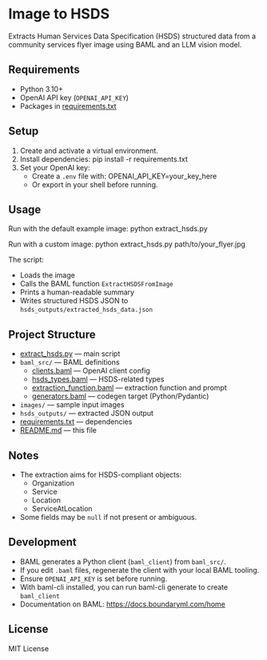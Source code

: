 # Image to HSDS

Extracts Human Services Data Specification (HSDS) structured data from a community services flyer image using BAML and an LLM vision model.

## Requirements
- Python 3.10+
- OpenAI API key (`OPENAI_API_KEY`)
- Packages in [requirements.txt](cci:7://file:///Users/davidbotos/Desktop/9-BearHug_Product/4-Data_Orchestration/image-to-hsds/requirements.txt:0:0-0:0)

## Setup
1. Create and activate a virtual environment.
2. Install dependencies:
   pip install -r requirements.txt
3. Set your OpenAI key:
   - Create a `.env` file with:
     OPENAI_API_KEY=your_key_here
   - Or export in your shell before running.

## Usage
Run with the default example image:
python extract_hsds.py

Run with a custom image:
python extract_hsds.py path/to/your_flyer.jpg

The script:
- Loads the image
- Calls the BAML function `ExtractHSDSFromImage`
- Prints a human-readable summary
- Writes structured HSDS JSON to `hsds_outputs/extracted_hsds_data.json`

## Project Structure
- [extract_hsds.py](cci:7://file:///Users/davidbotos/Desktop/9-BearHug_Product/4-Data_Orchestration/image-to-hsds/extract_hsds.py:0:0-0:0) — main script
- `baml_src/` — BAML definitions
  - [clients.baml](cci:7://file:///Users/davidbotos/Desktop/9-BearHug_Product/4-Data_Orchestration/image-to-hsds/baml_src/clients.baml:0:0-0:0) — OpenAI client config
  - [hsds_types.baml](cci:7://file:///Users/davidbotos/Desktop/9-BearHug_Product/4-Data_Orchestration/image-to-hsds/baml_src/hsds_types.baml:0:0-0:0) — HSDS-related types
  - [extraction_function.baml](cci:7://file:///Users/davidbotos/Desktop/9-BearHug_Product/4-Data_Orchestration/image-to-hsds/baml_src/extraction_function.baml:0:0-0:0) — extraction function and prompt
  - [generators.baml](cci:7://file:///Users/davidbotos/Desktop/9-BearHug_Product/4-Data_Orchestration/image-to-hsds/baml_src/generators.baml:0:0-0:0) — codegen target (Python/Pydantic)
- `images/` — sample input images
- `hsds_outputs/` — extracted JSON output
- [requirements.txt](cci:7://file:///Users/davidbotos/Desktop/9-BearHug_Product/4-Data_Orchestration/image-to-hsds/requirements.txt:0:0-0:0) — dependencies
- [README.md](cci:7://file:///Users/davidbotos/Desktop/9-BearHug_Product/4-Data_Orchestration/image-to-hsds/README.md:0:0-0:0) — this file

## Notes
- The extraction aims for HSDS-compliant objects:
  - Organization
  - Service
  - Location
  - ServiceAtLocation
- Some fields may be `null` if not present or ambiguous.

## Development
- BAML generates a Python client (`baml_client`) from `baml_src/`.
- If you edit `.baml` files, regenerate the client with your local BAML tooling.
- Ensure `OPENAI_API_KEY` is set before running.
- With baml-cli installed, you can run baml-cli generate to create `baml_client`
- Documentation on BAML: https://docs.boundaryml.com/home

## License
MIT License
